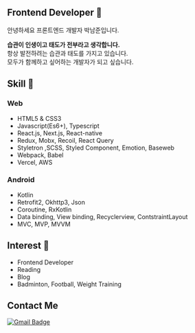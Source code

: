 ## Frontend Developer 👋
안녕하세요 프론트엔드 개발자 박남준입니다. 

<b>습관이 인생이고 태도가 전부라고 생각합니다.</b>  <br/>
항상 발전하려는 습관과 태도를 가지고 있습니다. <br/>
모두가 함께하고 싶어하는 개발자가 되고 싶습니다.

## Skill 🔨
### Web 
- HTML5 & CSS3
- Javascript(Es6+), Typescript
- React.js, Next.js, React-native
- Redux, Mobx, Recoil, React Query
- Styletron ,SCSS, Styled Component, Emotion, Baseweb
- Webpack, Babel
- Vercel, AWS

### Android 
- Kotlin 
- Retrofit2, Okhttp3, Json
- Coroutine, RxKotlin
- Data binding, View binding, Recyclerview, ContstraintLayout
- MVC, MVP, MVVM

## Interest 💫
- Frontend Developer
- Reading
- Blog
- Badminton, Football, Weight Training


## Contact Me
[![Gmail Badge](https://img.shields.io/badge/Gmail-d14836?style=flat-square&logo=Gmail&logoColor=white&link=mailto:devjoon623@gmail.com)](mailto:snugyun01@gmail.com)
